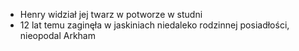 
* Henry widział jej twarz w potworze w studni
* 12 lat temu zaginęła w jaskiniach niedaleko rodzinnej posiadłości, nieopodal Arkham